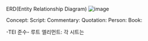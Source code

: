 ERD(Entity Relationship Diagram)
![image](https://github.com/user-attachments/assets/37fe4819-b3ae-47dc-b8e2-b08d58381617)

Concept:
Script:
Commentary:
Quotation:
Person:
Book:

-TEI 준수-
루트 엘리먼트: <text>
각 시트는 <script name="시트명"> 으로 들어감
SCRT_ID가 같은 항목끼리는 <group id="SCRT_ID">로 묶임
각 행의 COMT_ID는 <div>로 표현되며, id, 그리고 target_concept, quote_ID 등은 속성으로 들어감
